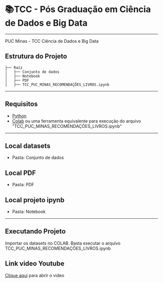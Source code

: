 # **📚TCC - Pós Graduação em Ciência de Dados e Big Data** 
---

PUC Minas - TCC Ciência de Dados e Big Data

## **Estrutura do Projeto**
   
    ├── Raíz    
    │   ├── Conjunto de dados
    │   ├── Notebook
    │   ├── PDF
    │   ├── TCC_PUC_MINAS_RECOMENDAÇÕES_LIVROS.ipynb

---
## **Requisitos**


*   [Python](https://www.python.org/)
*   [Colab](https://colab.research.google.com/) ou uma ferramenta equivalente para execução do arquivo "TCC_PUC_MINAS_RECOMENDAÇÕES_LIVROS.ipynb"


---
## **Local datasets**

*   Pasta: Conjunto de dados

## **Local PDF**


*   Pasta: PDF

## **Local projeto ipynb**


*   Pasta: Notebook


---
## **Executando Projeto**
Importar os datasets no COLAB.
Basta executar o arquivo TCC_PUC_MINAS_RECOMENDAÇÕES_LIVROS.ipynb 

## **Link video Youtube**

[Clique aqui](https://www.youtube.com/watch?v=ugUZBTN-mAw&t=6s) para abrir o video
